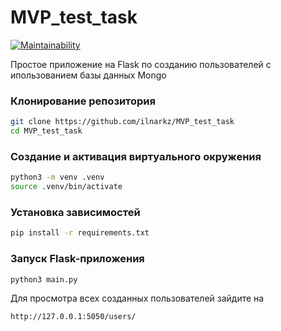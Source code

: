 # MVP_test_task

[![Maintainability](https://api.codeclimate.com/v1/badges/6f4f517e3870d4470e8d/maintainability)](https://codeclimate.com/github/ilnarkz/MVP_test_task/maintainability)

Простое приложение на Flask по созданию пользователей с ипользованием базы данных Mongo

### Клонирование репозитория

```bash
git clone https://github.com/ilnarkz/MVP_test_task
cd MVP_test_task
```

### Создание и активация виртуального окружения

```bash
python3 -m venv .venv
source .venv/bin/activate
```

### Установка зависимостей

```bash
pip install -r requirements.txt
```

### Запуск Flask-приложения

```bash
python3 main.py
```

Для просмотра всех созданных пользователей зайдите на

```bash
http://127.0.0.1:5050/users/
```